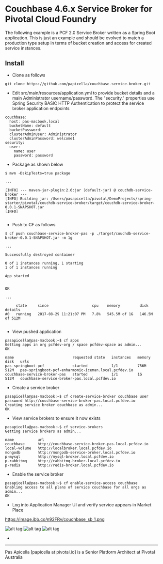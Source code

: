 <H1>Couchbase 4.6.x Service Broker for Pivotal Cloud Foundry </h1>

The following example is a PCF 2.0 Service Broker written as a Spring Boot application. This is just an example and should
be evolved to match a production type setup in terms of bucket creation and access for created service instances.

<h2> Install </h2>

- Clone as follows

```
git clone https://github.com/papicella/couchbase-service-broker.git
```

- Edit src/main/resources/application.yml to provide bucket details and a main Administrator username/password. The "security." 
properties use Spring Security BASIC HTTP Authentication to protect the service broker application endpoints 

```
couchbase:
  host: pas-macbook.local
  bucketName: default
  bucketPassword:
  clusterAdminUser: Administrator
  clusterAdminPassword: welcome1
security:
  user:
    name: user
    password: password
```
 
- Package as shown below

```
$ mvn -DskipTests=true package

...

[INFO] --- maven-jar-plugin:2.6:jar (default-jar) @ couchdb-service-broker ---
[INFO] Building jar: /Users/pasapicella/pivotal/DemoProjects/spring-starter/pivotal/couchdb-service-broker/target/couchdb-service-broker-0.0.1-SNAPSHOT.jar
[INFO]


```

- Push to CF as follows
 
```
$ cf push couchbase-service-broker-pas -p ./target/couchdb-service-broker-0.0.1-SNAPSHOT.jar -m 1g

...

Successfully destroyed container

0 of 1 instances running, 1 starting
1 of 1 instances running

App started


OK

...

     state     since                    cpu    memory         disk             details
#0   running   2017-08-29 11:21:07 PM   7.8%   545.5M of 1G   146.5M of 512M


```

- View pushed application 

```
pasapicella@pas-macbook:~$ cf apps
Getting apps in org pcfdev-org / space pcfdev-space as admin...
OK

name                           requested state   instances   memory   disk   urls
pas-springboot-pcf             started           1/1         756M     512M   pas-springboot-pcf-enharmonic-iceman.local.pcfdev.io
couchbase-service-broker-pas   started           1/1         1G       512M   couchbase-service-broker-pas.local.pcfdev.io
```

- Create a service broker 

```
pasapicella@pas-macbook:~$ cf create-service-broker couchbase user password http://couchbase-service-broker-pas.local.pcfdev.io
Creating service broker couchbase as admin...
OK
```

- View service brokers to ensure it now exists

```
pasapicella@pas-macbook:~$ cf service-brokers
Getting service brokers as admin...

name           url
couchbase      http://couchbase-service-broker-pas.local.pcfdev.io
local-volume   http://localbroker.local.pcfdev.io
mongodb        http://mongodb-service-broker.local.pcfdev.io
p-mysql        http://mysql-broker.local.pcfdev.io
p-rabbitmq     http://rabbitmq-broker.local.pcfdev.io
p-redis        http://redis-broker.local.pcfdev.io
```

- Enable the service broker

```
pasapicella@pas-macbook:~$ cf enable-service-access couchbase
Enabling access to all plans of service couchbase for all orgs as admin...
OK
```

- Log into Application Manager UI and verify service appears in Market Place

https://image.ibb.co/n92FRv/couchbase_sb_1.png

![alt tag](https://image.ibb.co/n92FRv/couchbase_sb_1.png)
![alt tag](https://image.ibb.co/fFX4KF/couchbase_sb_2.png)
![alt tag](https://image.ibb.co/m7ctDa/couchbase_sb_3.png)


- 

<hr />
Pas Apicella [papicella at pivotal.io] is a Senior Platform Architect at Pivotal Australia 
